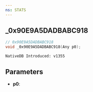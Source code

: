 ```yaml
---
ns: STATS
---
```

## _0x90E9A5DADBABC918

```c
// 0x90E9A5DADBABC918
void _0x90E9A5DADBABC918(Any p0);
```

```
NativeDB Introduced: v1355
```

## Parameters
* **p0**:
